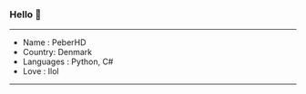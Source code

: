 ### Hello 👋

-------------------------

- Name : PeberHD
- Country: Denmark
- Languages : Python, C#
- Love : Ilol

-------------------------


